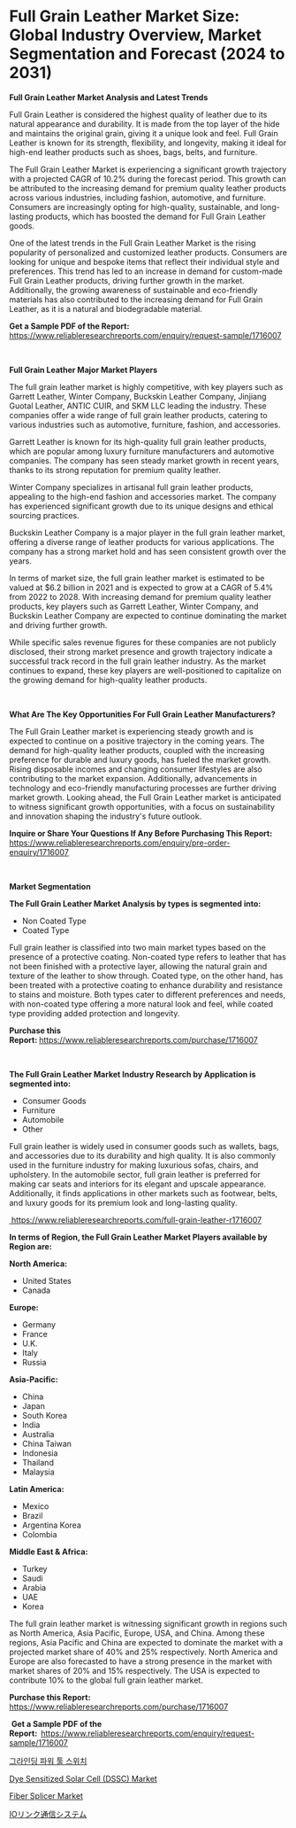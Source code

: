 <p><h1>Full Grain Leather Market Size: Global Industry Overview, Market Segmentation and Forecast (2024 to 2031)</h1></p><p><strong>Full Grain Leather Market Analysis and Latest Trends</strong></p>
<p><p>Full Grain Leather is considered the highest quality of leather due to its natural appearance and durability. It is made from the top layer of the hide and maintains the original grain, giving it a unique look and feel. Full Grain Leather is known for its strength, flexibility, and longevity, making it ideal for high-end leather products such as shoes, bags, belts, and furniture.</p><p>The Full Grain Leather Market is experiencing a significant growth trajectory with a projected CAGR of 10.2% during the forecast period. This growth can be attributed to the increasing demand for premium quality leather products across various industries, including fashion, automotive, and furniture. Consumers are increasingly opting for high-quality, sustainable, and long-lasting products, which has boosted the demand for Full Grain Leather goods.</p><p>One of the latest trends in the Full Grain Leather Market is the rising popularity of personalized and customized leather products. Consumers are looking for unique and bespoke items that reflect their individual style and preferences. This trend has led to an increase in demand for custom-made Full Grain Leather products, driving further growth in the market. Additionally, the growing awareness of sustainable and eco-friendly materials has also contributed to the increasing demand for Full Grain Leather, as it is a natural and biodegradable material.</p></p>
<p><strong>Get a Sample PDF of the Report:&nbsp;</strong> <a href="https://www.reliableresearchreports.com/enquiry/request-sample/1716007">https://www.reliableresearchreports.com/enquiry/request-sample/1716007</a></p>
<p>&nbsp;</p>
<p><strong>Full Grain Leather Major Market Players</strong></p>
<p><p>The full grain leather market is highly competitive, with key players such as Garrett Leather, Winter Company, Buckskin Leather Company, Jinjiang Guotal Leather, ANTIC CUIR, and SKM LLC leading the industry. These companies offer a wide range of full grain leather products, catering to various industries such as automotive, furniture, fashion, and accessories.</p><p>Garrett Leather is known for its high-quality full grain leather products, which are popular among luxury furniture manufacturers and automotive companies. The company has seen steady market growth in recent years, thanks to its strong reputation for premium quality leather.</p><p>Winter Company specializes in artisanal full grain leather products, appealing to the high-end fashion and accessories market. The company has experienced significant growth due to its unique designs and ethical sourcing practices.</p><p>Buckskin Leather Company is a major player in the full grain leather market, offering a diverse range of leather products for various applications. The company has a strong market hold and has seen consistent growth over the years.</p><p>In terms of market size, the full grain leather market is estimated to be valued at $6.2 billion in 2021 and is expected to grow at a CAGR of 5.4% from 2022 to 2028. With increasing demand for premium quality leather products, key players such as Garrett Leather, Winter Company, and Buckskin Leather Company are expected to continue dominating the market and driving further growth.</p><p>While specific sales revenue figures for these companies are not publicly disclosed, their strong market presence and growth trajectory indicate a successful track record in the full grain leather industry. As the market continues to expand, these key players are well-positioned to capitalize on the growing demand for high-quality leather products.</p></p>
<p>&nbsp;</p>
<p><strong>What Are The Key Opportunities For Full Grain Leather Manufacturers?</strong></p>
<p><p>The Full Grain Leather market is experiencing steady growth and is expected to continue on a positive trajectory in the coming years. The demand for high-quality leather products, coupled with the increasing preference for durable and luxury goods, has fueled the market growth. Rising disposable incomes and changing consumer lifestyles are also contributing to the market expansion. Additionally, advancements in technology and eco-friendly manufacturing processes are further driving market growth. Looking ahead, the Full Grain Leather market is anticipated to witness significant growth opportunities, with a focus on sustainability and innovation shaping the industry's future outlook.</p></p>
<p><strong>Inquire or Share Your Questions If Any Before Purchasing This Report:</strong> <a href="https://www.reliableresearchreports.com/enquiry/pre-order-enquiry/1716007">https://www.reliableresearchreports.com/enquiry/pre-order-enquiry/1716007</a></p>
<p>&nbsp;</p>
<p><strong>Market Segmentation</strong></p>
<p><strong>The Full Grain Leather Market Analysis by types is segmented into:</strong></p>
<p><ul><li>Non Coated Type</li><li>Coated Type</li></ul></p>
<p><p>Full grain leather is classified into two main market types based on the presence of a protective coating. Non-coated type refers to leather that has not been finished with a protective layer, allowing the natural grain and texture of the leather to show through. Coated type, on the other hand, has been treated with a protective coating to enhance durability and resistance to stains and moisture. Both types cater to different preferences and needs, with non-coated type offering a more natural look and feel, while coated type providing added protection and longevity.</p></p>
<p><strong>Purchase this Report:&nbsp;</strong><a href="https://www.reliableresearchreports.com/purchase/1716007">https://www.reliableresearchreports.com/purchase/1716007</a></p>
<p>&nbsp;</p>
<p><strong>The Full Grain Leather Market Industry Research by Application is segmented into:</strong></p>
<p><ul><li>Consumer Goods</li><li>Furniture</li><li>Automobile</li><li>Other</li></ul></p>
<p><p>Full grain leather is widely used in consumer goods such as wallets, bags, and accessories due to its durability and high quality. It is also commonly used in the furniture industry for making luxurious sofas, chairs, and upholstery. In the automobile sector, full grain leather is preferred for making car seats and interiors for its elegant and upscale appearance. Additionally, it finds applications in other markets such as footwear, belts, and luxury goods for its premium look and long-lasting quality.</p></p>
<p><a href="https://www.reliableresearchreports.com/full-grain-leather-r1716007">&nbsp;https://www.reliableresearchreports.com/full-grain-leather-r1716007</a></p>
<p><strong>In terms of Region, the Full Grain Leather Market Players available by Region are:</strong></p>
<p>
    <p> <strong> North America: </strong>
        <ul>
            <li>United States</li>
            <li>Canada</li>
        </ul>
        </p> 
    <p> <strong> Europe: </strong>
        <ul>
            <li>Germany</li>
            <li>France</li>
            <li>U.K.</li>
            <li>Italy</li>
            <li>Russia</li>
        </ul>
        </p> 
    <p> <strong> Asia-Pacific: </strong>
        <ul>
            <li>China</li>
            <li>Japan</li>
            <li>South Korea</li>
            <li>India</li>
            <li>Australia</li>
            <li>China Taiwan</li>
            <li>Indonesia</li>
            <li>Thailand</li>
            <li>Malaysia</li>
        </ul>
        </p> 
    <p> <strong> Latin America: </strong>
        <ul>
            <li>Mexico</li>
            <li>Brazil</li>
            <li>Argentina Korea</li>
            <li>Colombia</li>
        </ul>
        </p> 
    <p> <strong> Middle East & Africa: </strong>
        <ul>
            <li>Turkey</li>
            <li>Saudi</li>
            <li>Arabia</li>
            <li>UAE</li>
            <li>Korea</li>
        </ul>
    </p>
    </p>
<p><p>The full grain leather market is witnessing significant growth in regions such as North America, Asia Pacific, Europe, USA, and China. Among these regions, Asia Pacific and China are expected to dominate the market with a projected market share of 40% and 25% respectively. North America and Europe are also forecasted to have a strong presence in the market with market shares of 20% and 15% respectively. The USA is expected to contribute 10% to the global full grain leather market.</p></p>
<p><strong>Purchase this Report: </strong><a href="https://www.reliableresearchreports.com/purchase/1716007">https://www.reliableresearchreports.com/purchase/1716007</a></p>
<p>&nbsp;<strong>Get a Sample PDF of the Report:&nbsp;&nbsp;</strong><a href="https://www.reliableresearchreports.com/enquiry/request-sample/1716007">https://www.reliableresearchreports.com/enquiry/request-sample/1716007</a></p>
<p><strong></strong></p>
<p><p><a href="https://github.com/sarassiksa/Market-Research-Report-List-1/blob/main/4058850107792.md">그라인딩 파워 툴 스위치</a></p><p><a href="https://github.com/bobicer/Market-Research-Report-List-3/blob/main/dye-sensitized-solar-cell-dssc-market.md">Dye Sensitized Solar Cell (DSSC) Market</a></p><p><a href="https://github.com/timeliteaut/Market-Research-Report-List-3/blob/main/fiber-splicer-market.md">Fiber Splicer Market</a></p><p><a href="https://github.com/CieloStamm/Market-Research-Report-List-1/blob/main/9139599113749.md">IOリンク通信システム</a></p></p>